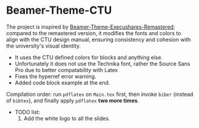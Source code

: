 # Beamer-Theme-CTU

The project is inspired by [Beamer-Theme-Execushares-Remastered](https://github.com/ChosenOne2241/Beamer-Theme-Execushares-Remastered); compared to the remastered version, it modifies the fonts and colors to align with the CTU design manual, ensuring consistency and cohesion with the university's visual identity.

* It uses the CTU defined colors for blocks and anything else.
* Unfortunately it does not use the Technika font, rather the Source Sans Pro due to better compatability with Latex
* Fixes the hyperref error warning.  
* Added code block example at the end.

Compilation order: run `pdflatex` on `Main.tex` first, then invoke `biber` (instead of `bibtex`), and finally apply `pdflatex` **two more times**.

* TODO list:
    1. Add the white logo to all the slides.